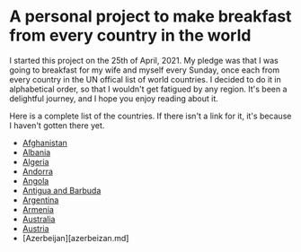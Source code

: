# A personal project to make breakfast from every country in the world

I started this project on the 25th of April, 2021. My pledge was that
I was going to breakfast for my wife and myself every Sunday, once
each from every country in the UN offical list of world countries. I
decided to do it in alphabetical order, so that I wouldn't get
fatigued by any region. It's been a delightful journey, and I hope you
enjoy reading about it.

Here is a complete list of the countries. If there isn't a link for
it, it's because I haven't gotten there yet.

* [Afghanistan](afghanistan.md)
* [Albania](albania.md)
* [Algeria](algeria.md)
* [Andorra](andorra.md)
* [Angola](angola.md)
* [Antigua and Barbuda](antigua_and_barbuda.md)
* [Argentina](argentina.md)
* [Armenia](armenia.md)
* [Australia](australia.md)
* [Austria](austria.md)
* [Azerbeijan][azerbeizan.md]
